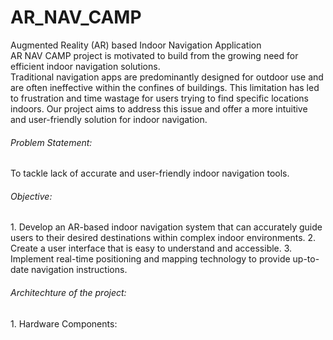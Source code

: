 # AR_NAV_CAMP
Augmented Reality (AR) based Indoor Navigation Application
<br>
AR NAV CAMP project is motivated to build from the growing need for efficient indoor navigation solutions.
<br>
Traditional navigation apps are predominantly designed for outdoor use and are often ineffective within the confines of buildings. This limitation has led to frustration and time wastage for users trying to find specific locations indoors. Our project aims to address this issue and offer a more intuitive and user-friendly solution for indoor navigation.
<br>
<h6>Problem Statement:</h6>
To tackle lack of accurate and user-friendly indoor navigation tools.
<br>
<h6>Objective:</h6>
1. Develop an AR-based indoor navigation system that can accurately guide users to their desired destinations within complex indoor environments.
2. Create a user interface that is easy to understand and accessible.
3. Implement real-time positioning and mapping technology to provide up-to-date navigation instructions.
<br>
<h6>Architechture of the project:</h6>
1. Hardware Components:
